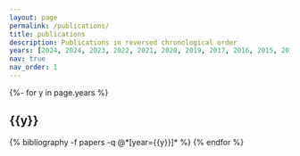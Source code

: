 ```yaml
---
layout: page
permalink: /publications/
title: publications
description: Publications in reversed chronological order
years: [2024, 2024, 2023, 2022, 2021, 2020, 2019, 2017, 2016, 2015, 2014, 2013, 2011, 2009, 2008]
nav: true
nav_order: 1
---
```

<!-- _pages/publications.md -->
<div class="publications">

{%- for y in page.years %}
  <h2 class="year">{{y}}</h2>
  {% bibliography -f papers -q @*[year={{y}}]* %}
{% endfor %}

</div>

